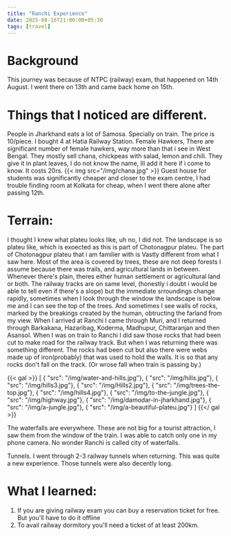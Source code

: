 ```yaml
---
title: "Ranchi Experience"
date: 2025-08-16T21:00:00+05:30
tags: [travel]
---
```

# Background
This journey was because of NTPC (railway) exam, that happened on 14th August. I went there on 13th and came back home on 15th. 

# Things that I noticed are different.
People in Jharkhand eats a lot of Samosa. Specially on train. The price is 10/piece. I bought 4 at Hatia Railway Station.
Female Hawkers, There are significant number of female hawkers, way more than that i see in West Bengal. They mostly sell chana, chickpeas with salad, lemon and chili. They give it in plant leaves, I do not know the name, Ill add it here if i come to know. It costs 20rs. 
{{< img src="/img/chana.jpg" >}} 
Guest house for students was significantly cheaper and closer to the exam centre, I had trouble finding room at Kolkata for cheap, when I went there alone after passing 12th. 

# Terrain:
I thought I knew what plateu looks like, uh no, I did not. The landscape is so plateu like, which is exoected as this is part of Chotonagpur plateu. The part of Chotonagpur plateu that i am familier with is Vastly different from what I saw here. Most of the area is covered by trees, these are not deep forests I assume because there was trails, and agricultural lands in between. Whenever there's plain, theres either human settlement or agricultural land or both. 
The railway tracks are on same level, (honestly i doubt i would be able to tell even if there's a slope) but the immediate srroundings change rapidly, sometimes when I look through the window the landscape is below me and I can see the top of the trees. And sometimes I see walls of rocks, marked by the breakings created by the human, obtructing the farland from my view. When I arrived at Ranchi I came through Muri, and  I returned through Barkakana, Hazaribag, Koderma, Madhupur, Chittaranjan and then Asansol. When I was on train to Ranchi I did saw those rocks that had been cut to make road for the railway track. But when I was returning there was something different. The rocks had been cut but also there were webs made up of iron(probably) that was used to hold the walls. It is so that any rocks don't fall on the track. (Or wrose fall when train is passing by.) 

{{< gal >}}
[
{ "src": "/img/water-and-hills.jpg"}, 
{ "src": "/img/hills.jpg"}, 
{ "src": "/img/hills3.jpg"}, 
{ "src": "/img/Hills2.jpg"}, 
{ "src": "/img/trees-the-top.jpg"},
{ "src": "/img/hills4.jpg"}, 
{ "src": "/img/to-the-jungle.jpg"}, 
{ "src": "/img/highway.jpg"}, 
{ "src": "/img/damodar-in-jharkhand.jpg"}, 
{ "src": "/img/a-jungle.jpg"},
{ "src": "/img/a-beautiful-plateu.jpg"} 
]
{{</ gal >}}



The waterfalls are everywhere. These are not big for a  tourist attraction, I saw them from the window of the train. I was able to catch only one in my phone camera. No wonder Ranchi is called city of waterfalls. 

Tunnels. I went through 2-3 railway tunnels when returning. This was quite a new experience. Those tunnels were also decently long. 


# What I learned: 
1. If you are giving railway exam you can buy a reservation ticket for free. But you'll have to do it offline
2. To avail railway dormitory you'll need a ticket of at least 200km.
